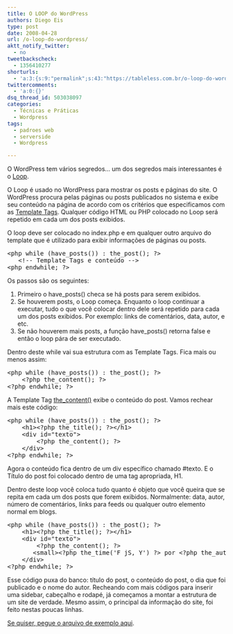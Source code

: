 ```yaml
---
title: O LOOP do WordPress
authors: Diego Eis
type: post
date: 2008-04-28
url: /o-loop-do-wordpress/
aktt_notify_twitter:
  - no
tweetbackscheck:
  - 1356410277
shorturls:
  - 'a:3:{s:9:"permalink";s:43:"https://tableless.com.br/o-loop-do-wordpress";s:7:"tinyurl";s:26:"https://tinyurl.com/3pnfjl3";s:4:"isgd";s:19:"https://is.gd/4R1Scy";}'
twittercomments:
  - 'a:0:{}'
dsq_thread_id: 503038097
categories:
  - Técnicas e Práticas
  - Wordpress
tags:
  - padroes web
  - serverside
  - Wordpress

---
```

O WordPress tem vários segredos&#8230; um dos segredos mais interessantes é o [Loop][1].

O Loop é usado no WordPress para mostrar os posts e páginas do site. O WordPress procura pelas páginas ou posts publicados no sistema e exibe seu conteúdo na página de acordo com os critérios que especificamos com as [Template Tags][2]. Qualquer código HTML ou PHP colocado no Loop será repetido em cada um dos posts exibidos. 

O loop deve ser colocado no index.php e em qualquer outro arquivo do template que é utilizado para exibir informações de páginas ou posts.

<pre class="lang-html">&lt;php while (have_posts()) : the_post(); ?&gt;
   &lt;!-- Template Tags e conte&uacute;do --&gt;
&lt;php endwhile; ?&gt;
</pre>

Os passos são os seguintes:

  1. Primeiro o have_posts() checa se há posts para serem exibidos.
  2. Se houverem posts, o Loop começa. Enquanto o loop continuar a executar, tudo o que você colocar dentro dele será repetido para cada um dos posts exibidos. Por exemplo: links de comentários, data, autor, e etc.
  3. Se não houverem mais posts, a função have_posts() retorna false e então o loop pára de ser executado.

Dentro deste while vai sua estrutura com as Template Tags. Fica mais ou menos assim:

<pre class="lang-html">&lt;php while (have_posts()) : the_post(); ?&gt;
    &lt;?php the_content(); ?&gt;
&lt;?php endwhile; ?&gt;
</pre>

A Template Tag [the_content()][3] exibe o conteúdo do post. Vamos rechear mais este código:

<pre class="lang-html">&lt;php while (have_posts()) : the_post(); ?&gt;
    &lt;h1&gt;&lt;?php the_title(); ?&gt;&lt;/h1&gt;
    &lt;div id="texto"&gt;
        &lt;?php the_content(); ?&gt;
    &lt;/div&gt;
&lt;?php endwhile; ?&gt;
</pre>

Agora o conteúdo fica dentro de um div específico chamado #texto. E o Título do post foi colocado dentro de uma tag apropriada, H1.

Dentro deste loop você coloca tudo quanto é objeto que você queira que se repita em cada um dos posts que forem exibidos. Normalmente: data, autor, número de comentários, links para feeds ou qualquer outro elemento normal em blogs.

<pre class="lang-html">&lt;php while (have_posts()) : the_post(); ?&gt;
    &lt;h1&gt;&lt;?php the_title(); ?&gt;&lt;/h1&gt;
    &lt;div id="texto"&gt;
        &lt;?php the_content(); ?&gt;
       &lt;small&gt;&lt;?php the_time('F jS, Y') ?&gt; por &lt;?php the_author() ?&gt; &lt;/small&gt;
    &lt;/div&gt;
&lt;?php endwhile; ?&gt;
</pre>

Esse código puxa do banco: título do post, o conteúdo do post, o dia que foi publicado e o nome do autor. Recheando com mais códigos para inserir uma sidebar, cabeçalho e rodapé, já começamos a montar a estrutura de um site de verdade. Mesmo assim, o principal da informação do site, foi feito nestas poucas linhas.

[Se quiser, pegue o arquivo de exemplo aqui][4].

 [1]: https://codex.wordpress.org/The_Loop
 [2]: https://codex.wordpress.org/Template_Tags
 [3]: https://codex.wordpress.org/Template_Tags/the_content
 [4]: https://raw.githubusercontent.com/diegoeis/tableless-static-images/master/2008/04/exemplo-loop-wordpressphp.zip